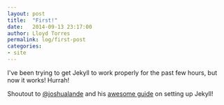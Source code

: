 ```yaml
---
layout: post
title:  "First!"
date:   2014-09-13 23:17:00
author: Lloyd Torres
permalink: log/first-post
categories:
- site
---
```


I've been trying to get Jekyll to work properly for the past few hours, but now it works! Hurrah!

Shoutout to [@joshualande](https://twitter.com/joshualande) and his [awesome guide](http://joshualande.com/jekyll-github-pages-poole/) on setting up Jekyll!